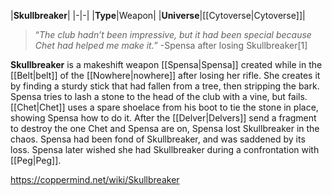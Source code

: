 |**Skullbreaker**|
|-|-|
|**Type**|Weapon|
|**Universe**|[[Cytoverse\|Cytoverse]]|

>“*The club hadn’t been impressive, but it had been special because Chet had helped me make it.*”
\-Spensa after losing Skullbreaker[1]


**Skullbreaker** is a makeshift weapon [[Spensa\|Spensa]] created while in the [[Belt\|belt]] of the [[Nowhere\|nowhere]] after losing her rifle. She creates it by finding a sturdy stick that had fallen from a tree, then stripping the bark. Spensa tries to lash a stone to the head of the club with a vine, but fails. [[Chet\|Chet]] uses a spare shoelace from his boot to tie the stone in place, showing Spensa how to do it.
After the [[Delver\|Delvers]] send a fragment to destroy the one Chet and Spensa are on, Spensa lost Skullbreaker in the chaos. Spensa had been fond of Skullbreaker, and was saddened by its loss. Spensa later wished she had Skullbreaker during a confrontation with [[Peg\|Peg]].



https://coppermind.net/wiki/Skullbreaker